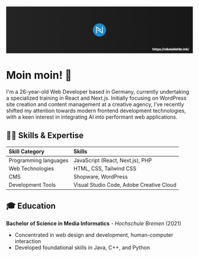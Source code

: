 [![Header-Banner](header-banner.png?raw=true)](https://nikolailehbr.ink)

# Moin moin! 👋

I'm a 26-year-old Web Developer based in Germany, currently undertaking a specialized training in React and Next.js. Initially focusing on WordPress site creation and content management at a creative agency, I've recently shifted my attention towards modern frontend development technologies, with a keen interest in integrating AI into performant web applications.

## 👨‍💻 Skills & Expertise

| Skill Category        | Skills                                                                    |
|:----------------------|:--------------------------------------------------------------------------|
| Programming languages | JavaScript (React, Next.js), PHP                                          |
| Web Technologies      | HTML, CSS, Tailwind CSS                                                   |
| CMS                   | Shopware, WordPress                                                       |
| Development Tools     | Visual Studio Code, Adobe Creative Cloud                                |

## 🎓 Education

**Bachelor of Science in Media Informatics** - _Hochschule Bremen_ (2021)
- Concentrated in web design and development, human-computer interaction
- Developed foundational skills in Java, C++, and Python



